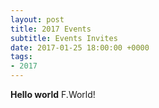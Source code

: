 ```yaml
---
layout: post
title: 2017 Events
subtitle: Events Invites
date: 2017-01-25 18:00:00 +0000
tags:
- 2017
---
```



**Hello world** F.World!
